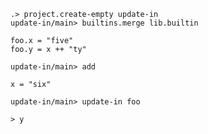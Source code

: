 ```ucm
.> project.create-empty update-in
update-in/main> builtins.merge lib.builtin
```

```unison
foo.x = "five"
foo.y = x ++ "ty"
```

```ucm
update-in/main> add
```

```unison
x = "six"
```

```ucm
update-in/main> update-in foo
```

```unison
> y
```
